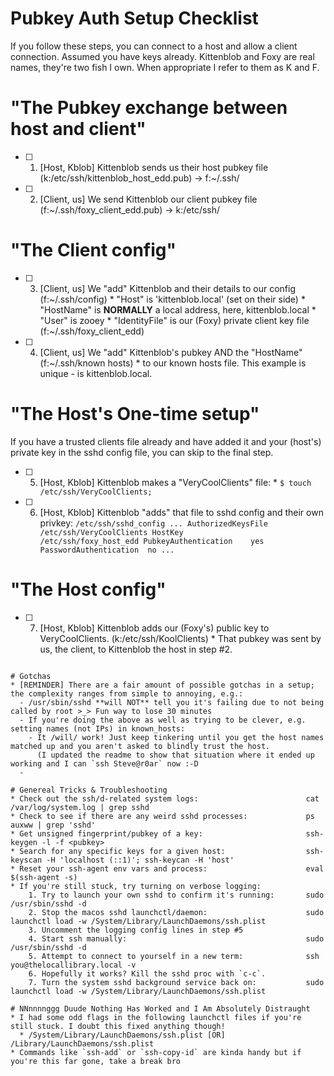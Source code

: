 # Pubkey Auth Setup Checklist
If you follow these steps, you can connect to a host and allow a client connection. Assumed you have keys already.
Kittenblob and Foxy are real names, they're two fish I own. When appropriate I refer to them as K and F.

# "The Pubkey exchange between host and client"
- [ ] 1. [Host, Kblob] Kittenblob sends us their host pubkey file                    (k:/etc/ssh/kittenblob_host_edd.pub) -> f:~/.ssh/
- [ ] 2. [Client,  us] We send Kittenblob our client pubkey file                     (f:~/.ssh/foxy_client_edd.pub)       -> k:/etc/ssh/
   	
# "The Client config"
- [ ] 3. [Client,  us] We "add" Kittenblob and their details to our config           (f:~/.ssh/config)
         * "Host" is 'kittenblob.local' (set on their side)
         * "HostName" is **NORMALLY** a local address, here, kittenblob.local
         * "User" is zooey
         * "IdentityFile" is our (Foxy) private client key file                       (f:~/.ssh/foxy_client_edd)
- [ ] 4. [Client,  us] We "add" Kittenblob's pubkey AND the "HostName"                (f:~/.ssh/known hosts)
         * to our known hosts file. This example is unique - is kittenblob.local.
   	
# "The Host's One-time setup"
If you have a trusted clients file already and have added it and your (host's)
private key in the sshd config file, you can skip to the final step.
- [ ] 5. [Host, Kblob] Kittenblob makes a "VeryCoolClients" file:
         * `$ touch /etc/ssh/VeryCoolClients;`
- [ ] 6. [Host, Kblob] Kittenblob "adds" that file to sshd config and their own privkey: 
         ```
             /etc/ssh/sshd_config
             ...
		     AuthorizedKeysFile      /etc/ssh/VeryCoolClients
		     HostKey                 /etc/ssh/foxy_host_edd
		     PubkeyAuthentication    yes
		     PasswordAuthentication  no
             ...
         ```
# "The Host config"
- [ ] 7. [Host, Kblob] Kittenblob adds our (Foxy's) public key to VeryCoolClients.      (k:/etc/ssh/KoolClients)
         * That pubkey was sent by us, the client, to Kittenblob the host in step #2.
   	
```

# Gotchas
* [REMINDER] There are a fair amount of possible gotchas in a setup; the complexity ranges from simple to annoying, e.g.:
  - /usr/sbin/sshd **will NOT** tell you it's failing due to not being called by root >_> Fun way to lose 30 minutes
  - If you're doing the above as well as trying to be clever, e.g. setting names (not IPs) in known_hosts:
    - It /will/ work! Just keep tinkering until you get the host names matched up and you aren't asked to blindly trust the host.
      (I updated the readme to show that situation where it ended up working and I can `ssh Steve@r0ar` now :-D
  -
  
# Genereal Tricks & Troubleshooting
* Check out the ssh/d-related system logs:                        cat /var/log/system.log | grep sshd
* Check to see if there are any weird sshd processes:             ps auxww | grep 'sshd'
* Get unsigned fingerprint/pubkey of a key:                       ssh-keygen -l -f <pubkey>
* Search for any specific keys for a given host:                  ssh-keyscan -H 'localhost (::1)'; ssh-keycan -H 'host'
* Reset your ssh-agent env vars and process:                      eval $(ssh-agent -s)
* If you're still stuck, try turning on verbose logging:
	1. Try to launch your own sshd to confirm it's running:       sudo /usr/sbin/sshd -d
	2. Stop the macos sshd launchctl/daemon:                      sudo launchctl load -w /System/Library/LaunchDaemons/ssh.plist
    3. Uncomment the logging config lines in step #5
	4. Start ssh manually:                                        sudo /usr/sbin/sshd -d
    5. Attempt to connect to yourself in a new term:              ssh you@thelocallibrary.local -v
	6. Hopefully it works? Kill the sshd proc with `c-c`.
    7. Turn the system sshd background service back on:           sudo launchctl load -w /System/Library/LaunchDaemons/ssh.plist

# NNnnnnggg Duude Nothing Has Worked and I Am Absolutely Distraught
* I had some odd flags in the following launchctl files if you're still stuck. I doubt this fixed anything though!
  * /System/Library/LaunchDaemons/ssh.plist [OR] /Library/LaunchDaemons/ssh.plist
* Commands like `ssh-add` or `ssh-copy-id` are kinda handy but if you're this far gone, take a break bro
